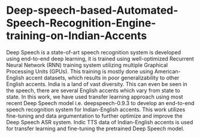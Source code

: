 # Deep-speech-based-Automated-Speech-Recognition-Engine-training-on-Indian-Accents
 Deep Speech is a state-of-art speech recognition system is developed using end-to-end deep learning, it is trained using well-optimized Recurrent 
Neural Network (RNN) training system utilizing multiple Graphical Processing 
Units (GPUs). This training is mostly done using American-English accent 
datasets, which results in poor generalizability to other English accents. India is 
a land of vast diversity. This can even be seen in the speech, there are several 
English accents which vary from state to state. In this work, we have used 
transfer learning approach using most recent Deep Speech model i.e. 
deepspeech-0.9.3 to develop an end-to-end speech recognition system for 
Indian-English accents. This work utilizes fine-tuning and data argumentation to 
further optimize and improve the Deep Speech ASR system. Indic TTS data of 
Indian-English accents is used for transfer learning and fine-tuning the pretrained Deep Speech model.
